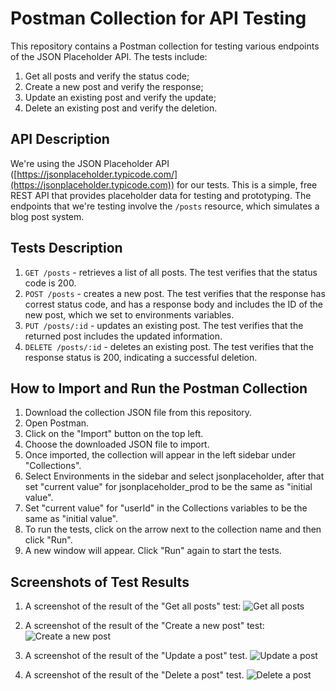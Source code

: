 # Postman Collection for API Testing

This repository contains a Postman collection for testing various endpoints of the JSON Placeholder API. The tests include:

1. Get all posts and verify the status code;
2. Create a new post and verify the response;
3. Update an existing post and verify the update;
4. Delete an existing post and verify the deletion.

## API Description

We're using the JSON Placeholder API ([https://jsonplaceholder.typicode.com/](https://jsonplaceholder.typicode.com)) for our tests. This is a simple, free REST API that provides placeholder data for testing and prototyping. The endpoints that we're testing involve the `/posts` resource, which simulates a blog post system.

## Tests Description

1. `GET /posts` - retrieves a list of all posts. The test verifies that the status code is 200.
2. `POST /posts` - creates a new post. The test verifies that the response has correst status code, and has a response body and includes the ID of the new post, which we set to environments variables.
3. `PUT /posts/:id` - updates an existing post. The test verifies that the returned post includes the updated information.
4. `DELETE /posts/:id` - deletes an existing post. The test verifies that the response status is 200, indicating a successful deletion.

## How to Import and Run the Postman Collection

1. Download the collection JSON file from this repository.
2. Open Postman.
3. Click on the "Import" button on the top left.
4. Choose the downloaded JSON file to import.
5. Once imported, the collection will appear in the left sidebar under "Collections".
6. Select Environments in the sidebar and select jsonplaceholder, after that set "current value" for jsonplaceholder_prod to be the same as "initial value".
7. Set "current value" for "userId" in the Collections variables to be the same as "initial value".
8. To run the tests, click on the arrow next to the collection name and then click "Run".
9. A new window will appear. Click "Run" again to start the tests.

## Screenshots of Test Results

1. A screenshot of the result of the "Get all posts" test:
![Get all posts](https://i.ibb.co/QcrdK2w/Screenshot-2023-06-20-at-16-09-37.png)

2. A screenshot of the result of the "Create a new post" test:
![Create a new post](https://i.ibb.co/r7g8GL0/Screenshot-2023-06-20-at-16-09-57.png)

3. A screenshot of the result of the "Update a post" test.
![Update a post](https://i.ibb.co/z7m7TD8/Screenshot-2023-06-20-at-16-10-12.png)

4. A screenshot of the result of the "Delete a post" test.
![Delete a post](https://i.ibb.co/9ck2NkY/Screenshot-2023-06-20-at-16-10-29.png)
